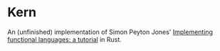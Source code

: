 # Kern

An (unfinished) implementation of Simon Peyton Jones' [Implementing functional languages: a tutorial](https://www.microsoft.com/en-us/research/publication/implementing-functional-languages-a-tutorial/) in Rust.
